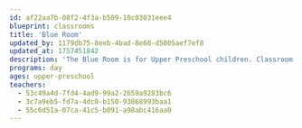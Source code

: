 ```yaml
---
id: af22aa7b-08f2-4f3a-b509-10c03031eee4
blueprint: classrooms
title: 'Blue Room'
updated_by: 1179db75-8eeb-4bad-8e60-d5005aef7ef8
updated_at: 1757451842
description: 'The Blue Room is for Upper Preschool children. Classroom curriculum is emergent—based on the interests of the children and encompasses all learning areas including literacy, math, sensory, science, block play, art, dramatic play, and physical movement. The Blue Room focuses on whole child development and supports children’s social/emotional, cognitive, and physical development as they gain important school readiness skills through play-based, experiential learning.'
programs: day
ages: upper-preschool
teachers:
  - 53c49a4d-7fd4-4ad9-99a2-2659a9283bc6
  - 3c7a9eb5-fd7a-4dc0-b150-93868993baa1
  - 55c6d51a-07ca-41c5-b091-a98abc416aa0
---
```

